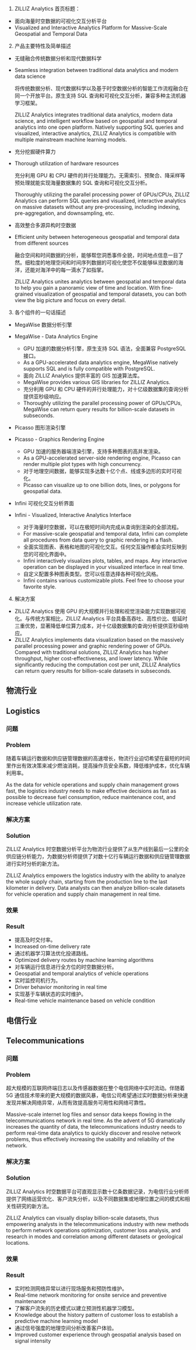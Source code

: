 1. ZILLIZ Analytics 首页标题：

- 面向海量时空数据的可视化交互分析平台
- Visualized and Interactive Analytics Platform for Massive-Scale Geospatial and Temporal Data

2. 产品主要特性及简单描述

- 无缝融合传统数据分析和现代数据科学
- Seamless integration between traditional data analytics and modern data science

  将传统数据分析、现代数据科学以及基于时空数据分析的智能工作流程融合在同一个开放平台。原生支持 SQL 查询和可视化交互分析，兼容多种主流机器学习框架。
  
  ZILLIZ Analytics integrates traditional data analytics, modern data science, and intelligent workflow based on geospatial and temporal analytics into one open platform. Natively supporting SQL queries and visualized, interactive analytics, ZILLIZ Analytics is compatible with multiple mainstream machine learning models.

- 充分挖掘硬件算力
- Thorough utilization of hardware resources

  充分利用 GPU 和 CPU 硬件的并行处理能力。无需索引、预聚合、降采样等预处理就能实现海量数据集的 SQL 查询和可视化交互分析。
  
  Thoroughly utilizing the parallel processing power of GPUs/CPUs, ZILLIZ Analytics can perform SQL queries and visualized, interactive analytics on massive datasets without any pre-processing, including indexing, pre-aggregation, and downsampling, etc.

- 高效整合多源异构时空数据
- Efficient unity between heterogeneous geospatial and temporal data from different sources

  融合空间和时间数据的分析，能够帮您洞悉事件全貌，时间地点信息一目了然。细粒度的地理空间和时间序列数据的可视化使您不仅能够纵览数据的海洋，还能对海洋中的每一滴水了如指掌。

  ZILLIZ Analytics unites analytics between geospatial and temporal data to help you gain a panoramic view of time and location. With fine-grained visualization of geospatial and temporal datasets, you can both view the big picture and focus on every detail.

3. 各个组件的一句话描述

- MegaWise 数据分析引擎
- MegaWise - Data Analytics Engine

  - GPU 加速的数据分析引擎，原生支持 SQL 语法，全面兼容 PostgreSQL 接口。
  - As a GPU-accelerated data analytics engine, MegaWise natively supports SQL and is fully compatible with PostgreSQL.
  - 面向 ZILLIZ Analytics 提供丰富的 GIS 加速算法库。
  - MegaWise provides various GIS libraries for ZILLIZ Analytics.
  - 充分利用 GPU 和 CPU 硬件的并行处理能力，对十亿级数据集的查询分析提供亚秒级响应。
  - Thoroughly utilizing the parallel processing power of GPUs/CPUs, MegaWise can return query results for billion-scale datasets in subseconds.

- Picasso 图形渲染引擎
- Picasso - Graphics Rendering Engine

  - GPU 加速的服务器端渲染引擎，支持多种图表的高并发渲染。
  - As a GPU-accelerated server-side rendering engine, Picasso can render multiple plot types with high concurrency.
  - 对于地理空间数据，能够实现多达数十亿个点、线或多边形的实时可视化。
  - Picasso can visualize up to one billion dots, lines, or polygons for geospatial data.

- Infini 可视化交互分析界面
- Infini - Visualized, Interactive Analytics Interface

  - 对于海量时空数据，可以在极短时间内完成从查询到渲染的全部流程。
  - For massive-scale geospatial and temporal data, Infini can complete all procedures from data query to graphic rendering in a flash.
  - 全面实现图表、表格和地图的可视化交互。任何交互操作都会实时反映到您的可视化界面中。
  - Infini interactively visualizes plots, tables, and maps. Any interactive operation can be displayed in your visualized interface in real time.
  - 自定义配置多种图表类型。您可以任意选择各种可视化风格。
  - Infini contains various customizable plots. Feel free to choose your favorite style.

4. 解决方案

- ZILLIZ Analytics 使用 GPU 的大规模并行处理和视觉渲染能力实现数据可视化。与传统方案相比，ZILLIZ Analytics 平台具备高吞吐、高性价比、低延时三重优势，显著降低单位算力成本，对十亿级数据集的查询分析提供亚秒级响应。
- ZILLIZ Analytics implements data visualization based on the massively parallel processing power and graphic rendering power of GPUs. Compared with traditional solutions, ZILLIZ Analytics has higher throughput, higher cost-effectiveness, and lower latency. While significantly reducing the computation cost per unit, ZILLIZ Analytics can return query results for billion-scale datasets in subseconds.

## 物流行业
## Logistics

### 问题
### Problem

随着车辆运行数据和供应链管理数据的高速增长，物流行业迫切希望在最短的时间里作出有效决策来减少燃油消耗，提高操作员安全系数，降低维护成本，优化车辆利用率。

As the data for vehicle operations and supply chain management grows fast, the logistics industry needs to make effective decisions as fast as possible to decrease fuel consumption, reduce maintenance cost, and increase vehicle utilization rate.

### 解决方案
### Solution

ZILLIZ Analytics 时空数据分析平台为物流行业提供了从生产线到最后一公里的全供应链分析能力，为数据分析师提供了对数十亿行车辆运行数据和供应链管理数据进行实时分析的新方法。

ZILLIZ Analytics empowers the logistics industry with the ability to analyze the whole supply chain, starting from the production line to the last kilometer in delivery. Data analysts can then analyze billion-scale datasets for vehicle operation and supply chain management in real time.

### 效果
### Result

- 提高及时交付率。
- Increased on-time delivery rate
- 通过机器学习算法优化投递路线。
- Optimized delivery routes by machine learning algorithms
- 对车辆运行信息进行全方位的时空数据分析。
- Geospatial and temporal analytics of vehicle operations
- 实时监控司机行为。
- Driver behavior monitoring in real time
- 实现基于车辆状态的实时维护。
- Real-time vehicle maintenance based on vehicle condition

## 电信行业
## Telecommunications

### 问题
### Problem

超大规模的互联网终端日志以及传感器数据在整个电信网络中实时流动。伴随着 5G 通信技术带来的更大规模的数据风暴，电信公司希望通过实时数据分析来快速发现并解决网络异常，从而有效提高服务可用性和网络可靠性。

Massive-scale internet log files and sensor data keeps flowing in the telecommunications network in real time. As the advent of 5G dramatically increases the quantity of data, the telecommunications industry needs to perform real-time data analytics to quickly discover and resolve network problems, thus effectively increasing the usability and reliability of the network.

### 解决方案
### Solution

ZILLIZ Analytics 时空数据平台可直观显示数十亿条数据记录，为电信行业分析师提供了网络运营优化、客户流失分析，以及不同数据集或地理位置之间的模式和相关性研究的新方法。

ZILLIZ Analytics can visually display billion-scale datasets, thus empowering analysts in the telecommunications industry with new methods to perform network operations optimization, customer loss analysis, and research in modes and correlation among different datasets or geological locations.

### 效果
### Result

 - 实时检测网络异常以进行现场服务和预防性维护。
 - Real-time network monitoring for onsite service and preventive maintenance
 - 了解客户流失的历史模式以建立预测性机器学习模型。
 - Knowledge about the history pattern of customer loss to establish a predictive machine learning model
 - 通过信号强度的地理空间分析改善客户体验。
 - Improved customer experience through geospatial analysis based on signal intensity
